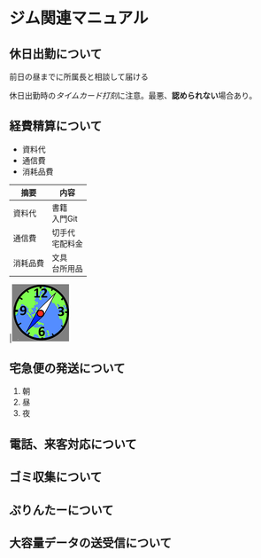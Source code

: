 # ジム関連マニュアル
## 休日出勤について
前日の昼までに所属長と相談して届ける

休日出勤時の*タイムカード打刻*に注意。最悪、**認められない**場合あり。

## 経費精算について
- 資料代
- 通信費
- 消耗品費

|摘要|内容
|--|--
|資料代|書籍<br> 入門Git
|通信費|切手代<br>宅配料金
|消耗品費|文具<br>台所用品

|![切手](img/tokei.png)

## 宅急便の発送について
1. 朝
1. 昼
1. 夜

## 電話、来客対応について
## ゴミ収集について
## ぷりんたーについて
## 大容量データの送受信について
